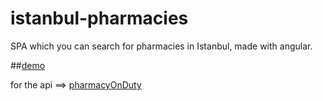 # istanbul-pharmacies

SPA which you can search for pharmacies in Istanbul, made with angular.

##[demo](http://hanakamer.github.io/istanbul-pharmacy-angular/build/)

for the api ==> [pharmacyOnDuty](https://github.com/emre/PharmacyOnDuty)
